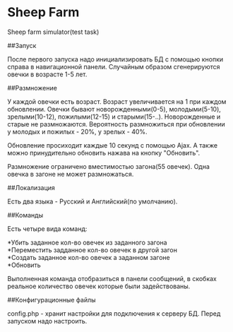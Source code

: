 Sheep Farm
=========
Sheep farm simulator(test task)

##Запуск

После первого запуска надо инициализировать БД с помощью кнопки справа в навигационной панели. Случайным образом сгенерируются овечки в возрасте 1-5 лет. <br/>

##Размножение

У каждой овечки есть возраст. Возраст увеличивается на 1 при каждом обновлении. Овечки бывают новорожденными(0-5), молодыми(5-10), зрелыми(10-12), пожилыми(12-15) и старыми(15-..). Новорожденные и старые не размножаются. Вероятность размножиться при обновлении у молодых и пожилых - 20%, у зрелых - 40%. <br/>

Обновление просиходит каждые 10 секунд с помощью Ajax. А также можно принудительно обновить нажава на кнопку "Обновить". <br/>

Размножение ограничено вместимостью загона(55 овечек). Одна овечка в загоне не может размножаться. <br/>

##Локализация 

Есть два языка - Русский и Английский(по умолчанию). <br/>

##Команды

Есть четыре вида команд:

 *Убить заданное кол-во овечек из заданного загона<br/>
 *Переместить задданное кол-во овечек в другой загон<br/>
 *Создать заданное кол-во овечек а заданном загоне<br/>
 *Обновить<br/>
 
 Выполненная команда отобразиться в панели сообщений, в скобках реальное количество овечек которые были задействованы.

##Конфигурационные файлы

config.php - хранит настройки для подключения к серверу БД. Перед запуском надо настроить. 

